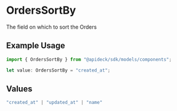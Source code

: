 # OrdersSortBy

The field on which to sort the Orders

## Example Usage

```typescript
import { OrdersSortBy } from "@apideck/sdk/models/components";

let value: OrdersSortBy = "created_at";
```

## Values

```typescript
"created_at" | "updated_at" | "name"
```